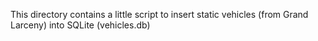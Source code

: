 This directory contains a little script to insert static vehicles (from Grand Larceny) into SQLite (vehicles.db)